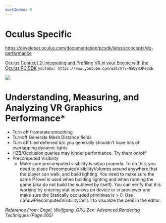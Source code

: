 ```yaml
---
sortIndex: 9
---
```


# Oculus Specific

<https://developer.oculus.com/documentation/pcsdk/latest/concepts/dg-performance>

[Oculus Connect 2: Integrating and Profiling VR in your Engine with the Oculus PC SDK](https://www.youtube.com/watch?v=NaQ8RJKe3cE)
`youtube: https://www.youtube.com/watch?v=NaQ8RJKe3cE`

[![](http://img.youtube.com/vi/NaQ8RJKe3cE/0.jpg)](http://www.youtube.com/watch?v=NaQ8RJKe3cE)

# Understanding, Measuring, and Analyzing VR Graphics Performance*

- Turn off framerate smoothing
- Turnoff Generate Mesh Distance fields
- Turn off tiled deferred b/c you generally shouldn't have lots of overlapping dynamic lights
- HZB/Occlusion queries may hinder performance. Try them on/off
- Precomputed Visibility
  - Make sure precomputed visibility is setup properly. To do this, you need to place PrecomputedVisibilityVolumes around anywhere that the player can walk, and build lighting. You need to make sure the same P level is used when building lighting and when running the game (aka do not build the sublevel by itself). You can verify that it is working by entering stat initviews on device or in previewer and make sure the Statically occluded primitives is > 0. Use r.ShowPrecomputedVisibilityCells 1 to visualize the cells in the editor.

*Reference From: Engel, Wolfgang. GPU Zen: Advanced Rendering Techniques (Page 265)*